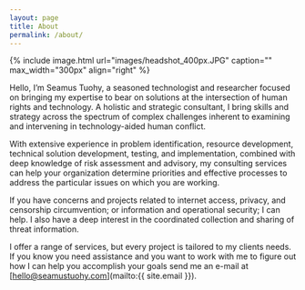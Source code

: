 ```yaml
---
layout: page
title: About
permalink: /about/
---
```


{% include image.html url="images/headshot_400px.JPG" caption="" max_width="300px" align="right" %}

Hello, I’m Seamus Tuohy, a seasoned technologist and researcher focused on bringing my expertise to bear on solutions  at the intersection of human rights and technology.  A holistic and strategic consultant, I bring skills and strategy across the spectrum of complex challenges inherent to examining and intervening in technology-aided human conflict.

With extensive experience in  problem identification, resource development, technical solution development, testing, and implementation, combined with deep knowledge of risk assessment and advisory, my consulting services can help your organization determine priorities and effective processes to address the particular issues on which you are working.

If you have concerns and projects related to internet access, privacy, and censorship circumvention; or information and operational security; I can help. I also have a deep interest in the coordinated collection and sharing of threat information.

I offer a range of services, but every project is tailored to my clients needs. If you know you need assistance and you want to work with me to figure out how I can help you accomplish your goals send me an e-mail at [hello@seamustuohy.com](mailto:{{ site.email }}).
